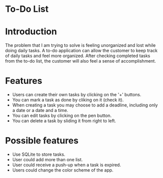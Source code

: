 # To-Do List

 <h1>Introduction</h1>
 
  The problem that I am trying to solve is feeling unorganized and lost while doing daily tasks. A to-do application can allow the customer to keep track of daily tasks and feel more organized. After checking completed tasks from the to-do list, the customer will also feel a sense of accomplishment.
 
  <h1>Features</h1>
 
  - Users can create their own tasks by clicking on the '+' buttons.
  - You can mark a task as done by cliking on it (check it).
  - When creating a task you may choose to add a deadline, including only a date or a date and a time.
  - You can edit tasks by clicking on the pen button.
  - You can delete a task by sliding it from right to left.
 
  <h1>Possible features</h1>
  
  - Use SQLite to store tasks.
  - User could add more than one list.
  - User could receive a push-up when a task is expired.
  - Users could change the color scheme of the app.